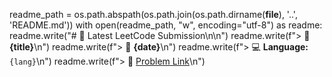 readme_path = os.path.abspath(os.path.join(os.path.dirname(__file__), '..', 'README.md'))
with open(readme_path, "w", encoding="utf-8") as readme:
    readme.write("# 🧠 Latest LeetCode Submission\n\n")
    readme.write(f"> 📌 **{title}**\n")
    readme.write(f"> 📅 **{date}**\n")
    readme.write(f"> 💻 **Language:** `{lang}`\n")
    readme.write(f"> 🔗 [Problem Link]({problem_url})\n")
